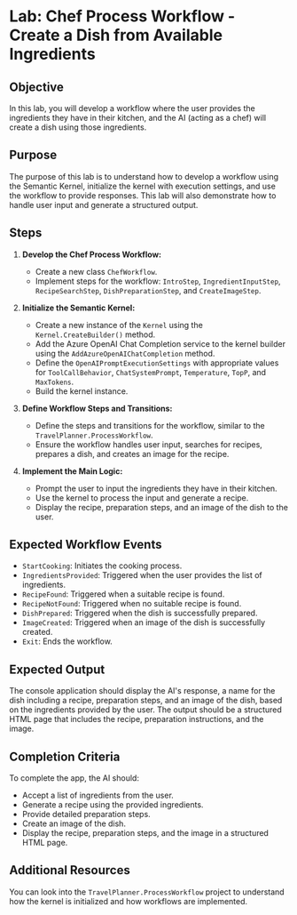 # Lab: Chef Process Workflow - Create a Dish from Available Ingredients

## Objective

In this lab, you will develop a workflow where the user provides the ingredients they have in their kitchen, and the AI (acting as a chef) will create a dish using those ingredients.

## Purpose

The purpose of this lab is to understand how to develop a workflow using the Semantic Kernel, initialize the kernel with execution settings, and use the workflow to provide responses. This lab will also demonstrate how to handle user input and generate a structured output.

## Steps

1. **Develop the Chef Process Workflow:**
   - Create a new class `ChefWorkflow`.
   - Implement steps for the workflow: `IntroStep`, `IngredientInputStep`, `RecipeSearchStep`, `DishPreparationStep`, and `CreateImageStep`.

2. **Initialize the Semantic Kernel:**
   - Create a new instance of the `Kernel` using the `Kernel.CreateBuilder()` method.
   - Add the Azure OpenAI Chat Completion service to the kernel builder using the `AddAzureOpenAIChatCompletion` method.
   - Define the `OpenAIPromptExecutionSettings` with appropriate values for `ToolCallBehavior`, `ChatSystemPrompt`, `Temperature`, `TopP`, and `MaxTokens`.
   - Build the kernel instance.

3. **Define Workflow Steps and Transitions:**
   - Define the steps and transitions for the workflow, similar to the `TravelPlanner.ProcessWorkflow`.
   - Ensure the workflow handles user input, searches for recipes, prepares a dish, and creates an image for the recipe.

4. **Implement the Main Logic:**
   - Prompt the user to input the ingredients they have in their kitchen.
   - Use the kernel to process the input and generate a recipe.
   - Display the recipe, preparation steps, and an image of the dish to the user.

## Expected Workflow Events

- `StartCooking`: Initiates the cooking process.
- `IngredientsProvided`: Triggered when the user provides the list of ingredients.
- `RecipeFound`: Triggered when a suitable recipe is found.
- `RecipeNotFound`: Triggered when no suitable recipe is found.
- `DishPrepared`: Triggered when the dish is successfully prepared.
- `ImageCreated`: Triggered when an image of the dish is successfully created.
- `Exit`: Ends the workflow.

## Expected Output

The console application should display the AI's response, a name for the dish including a recipe, preparation steps, and an image of the dish, based on the ingredients provided by the user. The output should be a structured HTML page that includes the recipe, preparation instructions, and the image.

## Completion Criteria

To complete the app, the AI should:
- Accept a list of ingredients from the user.
- Generate a recipe using the provided ingredients.
- Provide detailed preparation steps.
- Create an image of the dish.
- Display the recipe, preparation steps, and the image in a structured HTML page.

## Additional Resources

You can look into the `TravelPlanner.ProcessWorkflow` project to understand how the kernel is initialized and how workflows are implemented.
